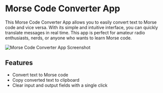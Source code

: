 # Morse Code Converter App

This Morse Code Converter App allows you to easily convert text to Morse code and vice versa. With its simple and intuitive interface, you can quickly translate messages in real time. This app is perfect for amateur radio enthusiasts, nerds, or anyone who wants to learn Morse code.

![Morse Code Converter App Screenshot](https://media.giphy.com/media/zXmbOaTpbY6mA/giphy.gif)

## Features

- Convert text to Morse code
- Copy converted text to clipboard
- Clear input and output fields with a single click